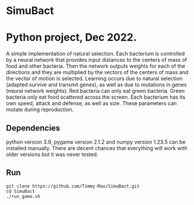 # SimuBact
# Python project, Dec 2022.
A simple implementation of natural selection. Each bacterium is controlled by a neural network that provides input distances to the centers of mass of food and other bacteria. Then the network outputs weights for each of the directions and they are multiplied by the vectors of the centers of mass and the vector of motion is selected. Learning occurs due to natural selection (adapted survive and transmit genes), as well as due to mutations in genes (neural network weights).
Red bacteria can only eat green bacteria. Green bacteria only eat food scattered across the screen. Each bacterium has its own speed, attack and defense, as well as size. These parameters can mutate during reproduction.
## Dependencies
python version 3.9, pygame version 2.1.2 and numpy version 1.23.5 can be installed manually. There are decent chances that everything will work with older versions but it was never tested.
## Run
```
git clone https://github.com/Timmy-Max/SimuBact.git
cd SimuBact
./run_game.sh
```
